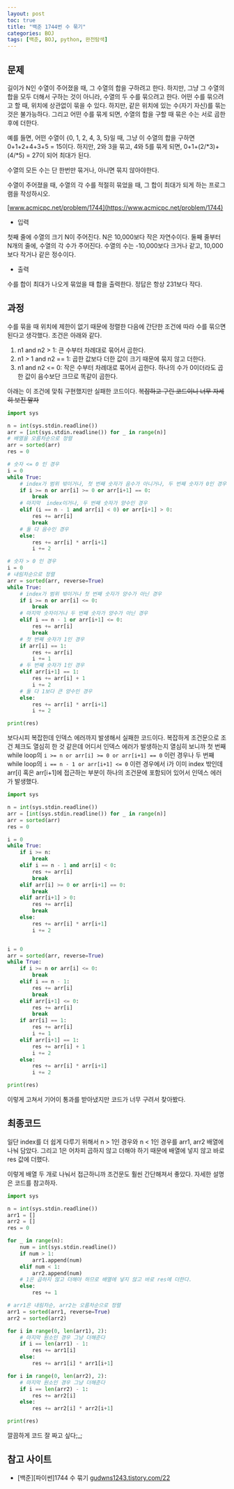 ```yaml
---
layout: post
toc: true
title: "백준 1744번 수 묶기"
categories: BOJ
tags: [백준, BOJ, python, 완전탐색]
---
```


## 문제
길이가 N인 수열이 주어졌을 때, 그 수열의 합을 구하려고 한다. 하지만, 그냥 그 수열의 합을 모두 더해서 구하는 것이 아니라, 수열의 두 수를 묶으려고 한다. 어떤 수를 묶으려고 할 때, 위치에 상관없이 묶을 수 있다. 하지만, 같은 위치에 있는 수(자기 자신)를 묶는 것은 불가능하다. 그리고 어떤 수를 묶게 되면, 수열의 합을 구할 때 묶은 수는 서로 곱한 후에 더한다.

예를 들면, 어떤 수열이 {0, 1, 2, 4, 3, 5}일 때, 그냥 이 수열의 합을 구하면 0+1+2+4+3+5 = 15이다. 하지만, 2와 3을 묶고, 4와 5를 묶게 되면, 0+1+(2/*3)+(4/*5) = 27이 되어 최대가 된다.

수열의 모든 수는 단 한번만 묶거나, 아니면 묶지 않아야한다.

수열이 주어졌을 때, 수열의 각 수를 적절히 묶었을 때, 그 합이 최대가 되게 하는 프로그램을 작성하시오.

[www.acmicpc.net/problem/1744](https://www.acmicpc.net/problem/1744)

* 입력

첫째 줄에 수열의 크기 N이 주어진다. N은 10,000보다 작은 자연수이다. 둘째 줄부터 N개의 줄에, 수열의 각 수가 주어진다. 수열의 수는 -10,000보다 크거나 같고, 10,000보다 작거나 같은 정수이다.

* 출력

수를 합이 최대가 나오게 묶었을 때 합을 출력한다. 정답은 항상 231보다 작다.


## 과정

수를 묶을 때 위치에 제한이 없기 때문에 정렬한 다음에 간단한 조건에 따라 수를 묶으면 된다고 생각했다. 조건은 아래와 같다.

1. n1 and n2 > 1: 큰 수부터 차례대로 묶어서 곱한다.
2. n1 > 1 and n2 == 1: 곱한 값보다 더한 값이 크기 때문에 묶지 않고 더한다.
3. n1 and n2 <= 0: 작은 수부터 차례대로 묶어서 곱한다. 하나의 수가 0이더라도 곱한 값이 음수보단 크므로 똑같이 곱한다.

아래는 이 조건에 맞춰 구현했지만 실패한 코드이다. ~~복잡하고 구린 코드이니 너무 자세히 보진 말자~~

```python
import sys

n = int(sys.stdin.readline())
arr = [int(sys.stdin.readline()) for _ in range(n)]
# 배열을 오름차순으로 정렬
arr = sorted(arr)
res = 0

# 숫자 <= 0 인 경우
i = 0
while True:
    # index가 범위 밖이거나, 첫 번째 숫자가 음수가 아니거나, 두 번째 숫자가 0인 경우
    if i >= n or arr[i] >= 0 or arr[i+1] == 0:
        break
    # 마지막  index이거나, 두 번째 숫자가 양수인 경우
    elif (i == n - 1 and arr[i] < 0) or arr[i+1] > 0:
        res += arr[i]
        break
    # 둘 다 음수인 경우
    else:
        res += arr[i] * arr[i+1]
        i += 2

# 숫자 > 0 인 경우
i = 0
# 내림차순으로 정렬
arr = sorted(arr, reverse=True)
while True:
    # index가 범위 밖이거나 첫 번째 숫자가 양수가 아닌 경우
    if i >= n or arr[i] <= 0:
        break
    # 마지막 숫자이거나 두 번째 숫자가 양수가 아닌 경우
    elif i == n - 1 or arr[i+1] <= 0:
        res += arr[i]
        break
    # 첫 번째 숫자가 1인 경우
    if arr[i] == 1:
        res += arr[i]
        i += 1
    # 두 번째 숫자가 1인 경우
    elif arr[i+1] == 1:
        res += arr[i] + 1
        i += 2
    # 둘 다 1보다 큰 양수인 경우
    else:
        res += arr[i] * arr[i+1]
        i += 2

print(res)
```

보다시피 복잡한데 인덱스 에러까지 발생해서 실패한 코드이다. 복잡하게 조건문으로 조건 체크도 열심히 한 것 같은데 어디서 인덱스 에러가 발생하는지 열심히 보니까 첫 번째 while loop의 `i >= n or arr[i] >= 0 or arr[i+1] == 0` 이런 경우나 두 번째 while loop의 `i == n - 1 or arr[i+1] <= 0` 이런 경우에서 i가 이미 index 밖인데 arr[i] 혹은 arr[i+1]에 접근하는 부분이 하나의 조건문에 포함되어 있어서 인덱스 에러가 발생했다.

```python
import sys

n = int(sys.stdin.readline())
arr = [int(sys.stdin.readline()) for _ in range(n)]
arr = sorted(arr)
res = 0

i = 0
while True:
    if i >= n:
        break
    elif i == n - 1 and arr[i] < 0:
        res += arr[i]
        break
    elif arr[i] >= 0 or arr[i+1] == 0:
        break
    elif arr[i+1] > 0:
        res += arr[i]
        break
    else:
        res += arr[i] * arr[i+1]
        i += 2


i = 0
arr = sorted(arr, reverse=True)
while True:
    if i >= n or arr[i] <= 0:
        break
    elif i == n - 1:
        res += arr[i]
        break
    elif arr[i+1] <= 0:
        res += arr[i]
        break
    if arr[i] == 1:
        res += arr[i]
        i += 1
    elif arr[i+1] == 1:
        res += arr[i] + 1
        i += 2
    else:
        res += arr[i] * arr[i+1]
        i += 2

print(res)
```

이렇게 고쳐서 기어이 통과를 받아냈지만 코드가 너무 구려서 찾아봤다.

## 최종코드

일단 index를 더 쉽게 다루기 위해서 n > 1인 경우와 n < 1인 경우를 arr1, arr2 배열에 나눠 담았다. 그리고 1은 어차피 곱하지 않고 더해야 하기 때문에 배열에 넣지 않고 바로 res 값에 더했다.

이렇게 배열 두 개로 나눠서 접근하니까 조건문도 훨씬 간단해져서 좋았다. 자세한 설명은 코드를 참고하자.

```python
import sys

n = int(sys.stdin.readline())
arr1 = []
arr2 = []
res = 0

for _ in range(n):
    num = int(sys.stdin.readline())
    if num > 1:
        arr1.append(num)
    elif num < 1:
        arr2.append(num)
    # 1은 곱하지 않고 더해야 하므로 배열에 넣지 않고 바로 res에 더한다.
    else:
        res += 1

# arr1은 내림차순, arr2는 오름차순으로 정렬
arr1 = sorted(arr1, reverse=True)
arr2 = sorted(arr2)

for i in range(0, len(arr1), 2):
    # 마지막 원소인 경우 그냥 더해준다
    if i == len(arr1) - 1:
        res += arr1[i]
    else:
        res += arr1[i] * arr1[i+1]

for i in range(0, len(arr2), 2):
    # 마지막 원소인 경우 그냥 더해준다
    if i == len(arr2) - 1:
        res += arr2[i]
    else:
        res += arr2[i] * arr2[i+1]

print(res)
```

깔끔하게 코드 잘 짜고 싶다;_;

## 참고 사이트

- [백준][파이썬]1744 수 묶기 [gudwns1243.tistory.com/22](https://gudwns1243.tistory.com/22)
